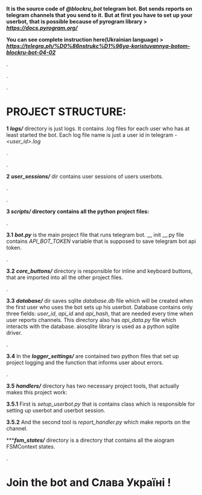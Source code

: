 **It is the source code of _@blockru_bot_ telegram bot. Bot sends reports on telegram channels that you send to it.**
**But at first you have to set up your userbot, that is possible because of pyrogram library > _https://docs.pyrogram.org/_**

**You can see complete instruction here(Ukrainian language) > _https://telegra.ph/%D0%86nstrukc%D1%96ya-koristuvannya-botom-blockru-bot-04-02_**

.

.

.

# PROJECT STRUCTURE:

**1** **_logs/_** directory is just logs. It contains .log files for each user who has at least started the bot. 
Each log file name is just a user id in telegram - _<user_id>.log_

.

.

**2** **_user_sessions/_** dir contains user sessions of users userbots. 

.

.


**3 _scripts/_ directory contains all the python project files:**

.
    
**3.1** **_bot.py_** is the main project file that runs telegram bot. __ init __.py file contains _API_BOT_TOKEN_ variable 
that is supposed to save telegram bot api token.

.

**3.2** **_core_buttons/_** directory is responsible for inline and keyboard buttons, that are imported into all the other project files.

.

**3.3** **_database/_** dir saves sqlite _database.db_ file which will be created when the first user who uses the bot sets up his userbot.
Database contains only three fields: _user_id_, _api_id_ and _api_hash_, that are needed every time when user reports channels. 
This directory also has _api_data.py_ file which interacts with the database. aiosqlite library is used as a python sqlite driver.

.

**3.4** In the **_logger_settings/_** are contained two python files that set up project logging and the function that informs user about errors.

.

**3.5** **_handlers/_** directory has two necessary project tools, that actually makes this project work:

**3.5.1** First is _setup_userbot.py_ that is contains class which is responsible for setting up userbot and userbot session.

**3.5.2** And the second tool is _report_handler.py_ which make reports on the channel.

*****_fsm_states/_** directory is a directory that contains all the aiogram FSMContext states.

.

# Join the bot and Слава Україні !
